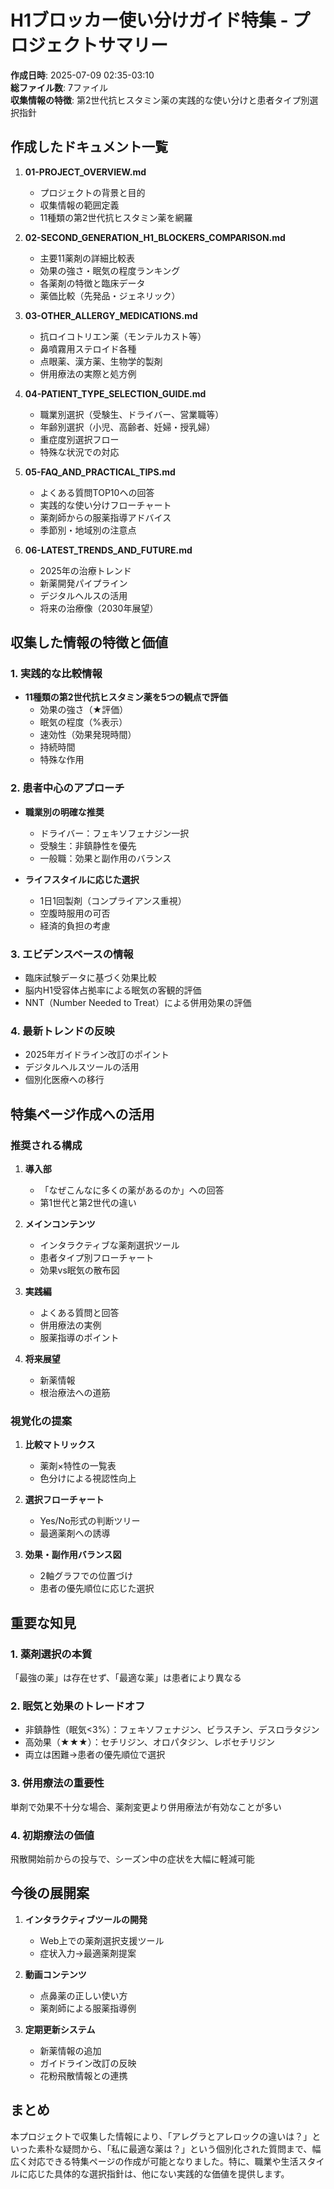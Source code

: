 # H1ブロッカー使い分けガイド特集 - プロジェクトサマリー

**作成日時**: 2025-07-09 02:35-03:10  
**総ファイル数**: 7ファイル  
**収集情報の特徴**: 第2世代抗ヒスタミン薬の実践的な使い分けと患者タイプ別選択指針

## 作成したドキュメント一覧

1. **01-PROJECT_OVERVIEW.md**
   - プロジェクトの背景と目的
   - 収集情報の範囲定義
   - 11種類の第2世代抗ヒスタミン薬を網羅

2. **02-SECOND_GENERATION_H1_BLOCKERS_COMPARISON.md**
   - 主要11薬剤の詳細比較表
   - 効果の強さ・眠気の程度ランキング
   - 各薬剤の特徴と臨床データ
   - 薬価比較（先発品・ジェネリック）

3. **03-OTHER_ALLERGY_MEDICATIONS.md**
   - 抗ロイコトリエン薬（モンテルカスト等）
   - 鼻噴霧用ステロイド各種
   - 点眼薬、漢方薬、生物学的製剤
   - 併用療法の実際と処方例

4. **04-PATIENT_TYPE_SELECTION_GUIDE.md**
   - 職業別選択（受験生、ドライバー、営業職等）
   - 年齢別選択（小児、高齢者、妊婦・授乳婦）
   - 重症度別選択フロー
   - 特殊な状況での対応

5. **05-FAQ_AND_PRACTICAL_TIPS.md**
   - よくある質問TOP10への回答
   - 実践的な使い分けフローチャート
   - 薬剤師からの服薬指導アドバイス
   - 季節別・地域別の注意点

6. **06-LATEST_TRENDS_AND_FUTURE.md**
   - 2025年の治療トレンド
   - 新薬開発パイプライン
   - デジタルヘルスの活用
   - 将来の治療像（2030年展望）

## 収集した情報の特徴と価値

### 1. 実践的な比較情報
- **11種類の第2世代抗ヒスタミン薬を5つの観点で評価**
  - 効果の強さ（★評価）
  - 眠気の程度（%表示）
  - 速効性（効果発現時間）
  - 持続時間
  - 特殊な作用

### 2. 患者中心のアプローチ
- **職業別の明確な推奨**
  - ドライバー：フェキソフェナジン一択
  - 受験生：非鎮静性を優先
  - 一般職：効果と副作用のバランス

- **ライフスタイルに応じた選択**
  - 1日1回製剤（コンプライアンス重視）
  - 空腹時服用の可否
  - 経済的負担の考慮

### 3. エビデンスベースの情報
- 臨床試験データに基づく効果比較
- 脳内H1受容体占拠率による眠気の客観的評価
- NNT（Number Needed to Treat）による併用効果の評価

### 4. 最新トレンドの反映
- 2025年ガイドライン改訂のポイント
- デジタルヘルスツールの活用
- 個別化医療への移行

## 特集ページ作成への活用

### 推奨される構成

1. **導入部**
   - 「なぜこんなに多くの薬があるのか」への回答
   - 第1世代と第2世代の違い

2. **メインコンテンツ**
   - インタラクティブな薬剤選択ツール
   - 患者タイプ別フローチャート
   - 効果vs眠気の散布図

3. **実践編**
   - よくある質問と回答
   - 併用療法の実例
   - 服薬指導のポイント

4. **将来展望**
   - 新薬情報
   - 根治療法への道筋

### 視覚化の提案

1. **比較マトリックス**
   - 薬剤×特性の一覧表
   - 色分けによる視認性向上

2. **選択フローチャート**
   - Yes/No形式の判断ツリー
   - 最適薬剤への誘導

3. **効果・副作用バランス図**
   - 2軸グラフでの位置づけ
   - 患者の優先順位に応じた選択

## 重要な知見

### 1. 薬剤選択の本質
「最強の薬」は存在せず、「最適な薬」は患者により異なる

### 2. 眠気と効果のトレードオフ
- 非鎮静性（眠気<3%）：フェキソフェナジン、ビラスチン、デスロラタジン
- 高効果（★★★）：セチリジン、オロパタジン、レボセチリジン
- 両立は困難→患者の優先順位で選択

### 3. 併用療法の重要性
単剤で効果不十分な場合、薬剤変更より併用療法が有効なことが多い

### 4. 初期療法の価値
飛散開始前からの投与で、シーズン中の症状を大幅に軽減可能

## 今後の展開案

1. **インタラクティブツールの開発**
   - Web上での薬剤選択支援ツール
   - 症状入力→最適薬剤提案

2. **動画コンテンツ**
   - 点鼻薬の正しい使い方
   - 薬剤師による服薬指導例

3. **定期更新システム**
   - 新薬情報の追加
   - ガイドライン改訂の反映
   - 花粉飛散情報との連携

## まとめ

本プロジェクトで収集した情報により、「アレグラとアレロックの違いは？」といった素朴な疑問から、「私に最適な薬は？」という個別化された質問まで、幅広く対応できる特集ページの作成が可能となりました。特に、職業や生活スタイルに応じた具体的な選択指針は、他にない実践的な価値を提供します。